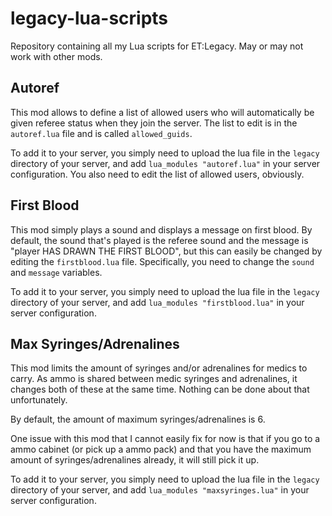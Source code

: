 # legacy-lua-scripts

Repository containing all my Lua scripts for ET:Legacy. May or may not work with other mods.

## Autoref

This mod allows to define a list of allowed users who will automatically be given referee status when they join the server.
The list to edit is in the `autoref.lua` file and is called `allowed_guids`.

To add it to your server, you simply need to upload the lua file in the `legacy` directory of your server, and add `lua_modules "autoref.lua"` in your server configuration. You also need to edit the list of allowed users, obviously.

## First Blood

This mod simply plays a sound and displays a message on first blood.
By default, the sound that's played is the referee sound and the message is "player HAS DRAWN THE FIRST BLOOD", but this can easily be changed by editing the `firstblood.lua` file.
Specifically, you need to change the `sound` and `message` variables.

To add it to your server, you simply need to upload the lua file in the `legacy` directory of your server, and add `lua_modules "firstblood.lua"` in your server configuration.

## Max Syringes/Adrenalines

This mod limits the amount of syringes and/or adrenalines for medics to carry.
As ammo is shared between medic syringes and adrenalines, it changes both of these at the same time. Nothing can be done about that unfortunately.

By default, the amount of maximum syringes/adrenalines is 6.

One issue with this mod that I cannot easily fix for now is that if you go to a ammo cabinet (or pick up a ammo pack) and that you have the maximum amount of syringes/adrenalines already, it will still pick it up.

To add it to your server, you simply need to upload the lua file in the `legacy` directory of your server, and add `lua_modules "maxsyringes.lua"` in your server configuration. 